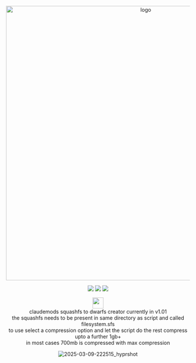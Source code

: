 <p align="center">
    <img width="750" src="https://i.postimg.cc/25Jsj3yD/claudemods-3-6-2025-2.png" alt="logo">
</p>

<div align="center">

<p align="center">
<a href="https://archlinux.org" target="_blank"><img src="https://img.shields.io/badge/DISTRO-Arch-56b6c2?style=for-the-badge&logo=arch-linux" /></a>
           <a href="https://www.debian.org" target="_blank"><img src="https://img.shields.io/badge/DISTRO-Debian-CE0058?style=for-the-badge&logo=Debian" /></a>
	<a href="https://ubuntu.com/" target="_blank"><img src="https://img.shields.io/badge/DISTRO-Ubuntu-E95420?style=for-the-badge&logo=Ubuntu" /></a>
  
  
<div align="center" style="line-height: 3;">
  <a href="https://www.deepseek.com/" target="_blank">
    <img 
      alt="Homepage" 
      src="https://i.postimg.cc/Hs2vbbZ8/Deep-Seek-Homepage.png?raw=true" 
      style="height: 30px; width: auto;" 
    />
  </a>
</div>

<div align="center">
  claudemods squashfs to dwarfs creator currently in v1.01 

 <div align="center">
the squashfs needs to be present in same directory as script and called filesystem.sfs


<div align="center">
to use select a compression option and let the script do the rest compress upto a further 1gb+

 
<div align="center">
	in most cases 700mb is compressed with max compression
  

<div align="center">
	
![2025-03-09-222515_hyprshot](https://github.com/user-attachments/assets/9f61c03b-ca70-4ca2-92ce-75c10db75cc9)

